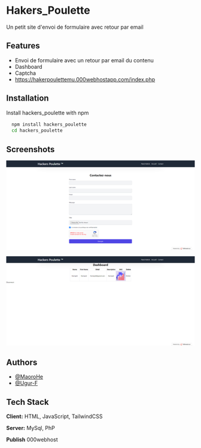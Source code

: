 
# Hakers_Poulette

Un petit site d'envoi de formulaire avec retour par email


## Features

- Envoi de formulaire avec un retour par email du contenu
- Dashboard
- Captcha
- https://hakerpoulettemu.000webhostapp.com/index.php
  
## Installation

Install hackers_poulette with npm

```bash
  npm install hackers_poulette
  cd hackers_poulette
```
    
## Screenshots

![App Screenshot](https://raw.githubusercontent.com/MaoroHe/hackers_poulette/development/assets/img/screencapture-hakerpoulettemu-000webhostapp-index-php-2024-02-19-09_01_08.png)

![App Screenshot](https://raw.githubusercontent.com/MaoroHe/hackers_poulette/development/assets/img/screencapture-hakerpoulettemu-000webhostapp-dashboard-php-2024-02-19-09_01_56.png)




## Authors

- [@MaoroHe](https://www.github.com/MaoroHe)
- [@Ugur-F](https://github.com/Ugur-F)


## Tech Stack

**Client:** HTML, JavaScript, TailwindCSS

**Server:** MySql, PhP

**Publish** 000webhost
